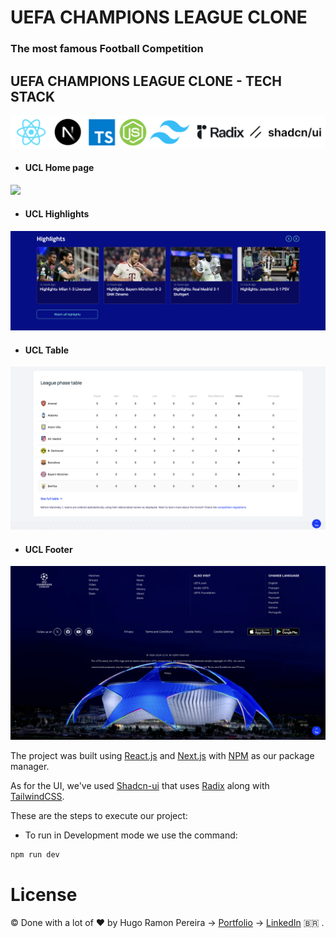 # UEFA CHAMPIONS LEAGUE CLONE

### The most famous Football Competition

## UEFA CHAMPIONS LEAGUE CLONE - TECH STACK

<p align-items="center" justify-content="center">
  <img src='./public/assets/images/ucl-teck-stack.png' />
</p>

* #### UCL Home page
<img src='./public/assets/images/ucl-1.png' />

* #### UCL Highlights
<img src='./public/assets/images/ucl-2.png' />

* #### UCL Table
<img src='./public/assets/images/ucl-3.png' />

* #### UCL Footer
<img src='./public/assets/images/ucl-4.png' />

The project was built using [React.js](https://react.dev/) and [Next.js](https://nextjs.org/) with [NPM](https://www.npmjs.com/) as our package manager.

As for the UI, we've used [Shadcn-ui](https://ui.shadcn.com/) that uses [Radix](https://www.radix-ui.com/) along with [TailwindCSS](https://tailwindcss.com/).

These are the steps to execute our project:

- To run in Development mode we use the command:

```javascript
npm run dev
```

# License
© Done with a lot of &#10084; by Hugo Ramon Pereira -> [Portfolio](https://hugoramonpereira.dev/) -> [LinkedIn](https://www.linkedin.com/in/hugo-ramon-pereira/) 🇧🇷 .
